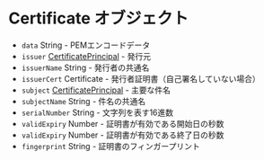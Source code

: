 # Certificate オブジェクト

* `data` String - PEMエンコードデータ
* `issuer` [CertificatePrincipal](certificate-principal.md) - 発行元
* `issuerName` String - 発行者の共通名
* `issuerCert` Certificate - 発行者証明書（自己署名していない場合）
* `subject` [CertificatePrincipal](certificate-principal.md) - 主要な件名
* `subjectName` String - 件名の共通名
* `serialNumber` String - 文字列を表す16進数
* `validExpiry` Number - 証明書が有効である開始日の秒数
* `validExpiry` Number - 証明書が有効である終了日の秒数
* `fingerprint` String - 証明書のフィンガープリント